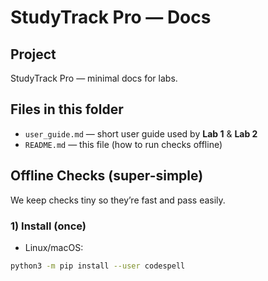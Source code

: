 # StudyTrack Pro — Docs

## Project

StudyTrack Pro — minimal docs for labs.

## Files in this folder

-   `user_guide.md` — short user guide used by **Lab 1** & **Lab 2**
-   `README.md` — this file (how to run checks offline)

## Offline Checks (super-simple)

We keep checks tiny so they’re fast and pass easily.

### 1) Install (once)

-   Linux/macOS:

```bash
python3 -m pip install --user codespell
```
